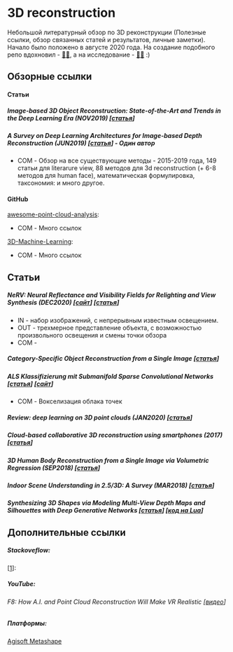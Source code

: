 # 3D reconstruction
Небольшой литературный обзор по 3D реконструкции (Полезные ссылки, обзор связанных статей и результатов, личные заметки). Начало было положено в августе 2020 года. На создание подобного репо вдохновил - [:mage_man:](https://github.com/timzhang642/3D-Machine-Learning), а на исследование - [:mage_man:](https://www.cs.sfu.ca/~furukawa/) :)



## Обзорные ссылки

#### Статьи

##### Image-based 3D Object Reconstruction: State-of-the-Art and Trends in the Deep Learning Era (NOV2019) [[статья](https://arxiv.org/pdf/1906.06543.pdf)] 

##### A Survey on Deep Learning Architectures for Image-based Depth Reconstruction (JUN2019) [[статья](https://arxiv.org/pdf/1906.06113.pdf)] - Один автор

- COM - Обзор на все существующие методы - 2015-2019 года, 149 статьи для literarure view, 88 методов для 3d reconstruction (+ 6-8 методов для human face), математическая формулировка, таксономия: и много другое. 

#### GitHub

[awesome-point-cloud-analysis](https://github.com/Yochengliu/awesome-point-cloud-analysis#---recent-papers-from-2017): 

- COM - Много ссылок

[3D-Machine-Learning](https://github.com/aktumar/3D-Machine-Learning):

- COM - Много ссылок

## Статьи

##### NeRV: Neural Reflectance and Visibility Fields for Relighting and View Synthesis (DEC2020) [[сайт](https://pratulsrinivasan.github.io/nerv/)] [[статья](https://arxiv.org/pdf/2012.03927.pdf)]

- IN - набор изображений, с непрерывным известным освещением.
- OUT - трехмерное представление объекта, с возможностью произвольного освещения и смены точки обзора
- COM - 


##### Category-Specific Object Reconstruction from a Single Image [[статья](https://abhishekkar.info/categoryshapes.pdf)]

##### ALS Klassifizierung mit Submanifold Sparse Convolutional Networks [[статья](https://www.dgpf.de/src/tagung/jt2019/proceedings/proceedings/papers/23_3LT2019_Schmohl_Soergel.pdf)] [[сайт](https://www.ifp.uni-stuttgart.de/en/research/remote_sensing/als_point_cloud_classification/)]

- COM - Вокселизация облака точек

##### Review: deep learning on 3D point clouds (JAN2020) [[статья](https://arxiv.org/pdf/2001.06280v1.pdf)]

##### Cloud-based collaborative 3D reconstruction using smartphones (2017) [[статья](https://sci-hub.se/10.1145/3150165.3150166)] 

##### 3D Human Body Reconstruction from a Single Image via Volumetric Regression (SEP2018) [[статья](https://arxiv.org/pdf/1809.03770.pdf)]

##### Indoor Scene Understanding in 2.5/3D: A Survey (MAR2018) [[статья](https://arxiv.org/pdf/1803.03352v1.pdf)]

##### Synthesizing 3D Shapes via Modeling Multi-View Depth Maps and Silhouettes with Deep Generative Networks [[статья]()] [[код на Lua](https://github.com/Amir-Arsalan/Synthesize3DviaDepthOrSil)] 



## Дополнительные ссылки

##### Stackoveflow:

[[1](https://stackoverflow.com/questions/7705377/3d-reconstruction-how-to-create-3d-model-from-2d-image)]: 



##### YouTube:

###### F8: How A.I. and Point Cloud Reconstruction Will Make VR Realistic [[видео](https://www.youtube.com/watch?v=xEwKarW1ZF4)]



##### Платформы:

[Agisoft Metashape](https://www.agisoft.com/)

